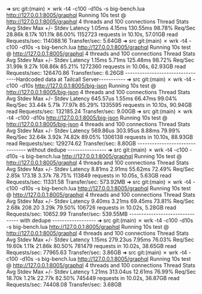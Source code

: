 ➜  src git:(main) ✗ wrk -t4 -c100 -d10s -s big-bench.lua http://127.0.0.1:8005/graphql
Running 10s test @ http://127.0.0.1:8005/graphql
  4 threads and 100 connections
  Thread Stats   Avg      Stdev     Max   +/- Stdev
    Latency     1.05ms    4.15ms 130.55ms   98.78%
    Req/Sec    28.86k     8.17k  101.11k    86.00%
  1152723 requests in 10.10s, 57.01GB read
Requests/sec: 114088.16
Transfer/sec:      5.64GB
➜  src git:(main) ✗ wrk -t4 -c100 -d10s -s big-bench.lua http://127.0.0.1:8005/graphql
Running 10s test @ http://127.0.0.1:8005/graphql
  4 threads and 100 connections
  Thread Stats   Avg      Stdev     Max   +/- Stdev
    Latency     1.15ms    5.71ms 125.48ms   98.72%
    Req/Sec    31.99k     9.27k  108.86k    85.21%
  1272360 requests in 10.06s, 62.93GB read
Requests/sec: 126470.86
Transfer/sec:      6.26GB
---------------------------------Hardcoded data at Tailcall Server-----------
➜  src git:(main) ✗ wrk -t4 -c100 -d10s http://127.0.0.1:8005/big-json
Running 10s test @ http://127.0.0.1:8005/big-json
  4 threads and 100 connections
  Thread Stats   Avg      Stdev     Max   +/- Stdev
    Latency   645.57us    1.55ms  66.47ms   99.04%
    Req/Sec    33.44k     5.71k   77.97k    85.29%
  1335595 requests in 10.10s, 90.94GB read
Requests/sec: 132185.24
Transfer/sec:      9.00GB
➜  src git:(main) ✗ wrk -t4 -c100 -d10s http://127.0.0.1:8005/big-json
Running 10s test @ http://127.0.0.1:8005/big-json
  4 threads and 100 connections
  Thread Stats   Avg      Stdev     Max   +/- Stdev
    Latency   569.86us  303.95us   8.88ms   79.99%
    Req/Sec    32.64k     3.92k   74.82k    89.05%
  1306138 requests in 10.10s, 88.93GB read
Requests/sec: 129274.62
Transfer/sec:      8.80GB
-------------------------------- without dedupe ----------------
➜  src git:(main) ✗ wrk -t4 -c100 -d10s -s big-bench.lua http://127.0.0.1:8005/graphql
Running 10s test @ http://127.0.0.1:8005/graphql
  4 threads and 100 connections
  Thread Stats   Avg      Stdev     Max   +/- Stdev
    Latency     8.81ms    2.91ms  55.62ms   72.49%
    Req/Sec     2.85k   173.18     3.37k    78.75%
  113849 requests in 10.05s, 5.63GB read
Requests/sec:  11331.58
Transfer/sec:    573.92MB
➜  src git:(main) ✗ wrk -t4 -c100 -d10s -s big-bench.lua http://127.0.0.1:8005/graphql
Running 10s test @ http://127.0.0.1:8005/graphql
  4 threads and 100 connections
  Thread Stats   Avg      Stdev     Max   +/- Stdev
    Latency     9.40ms    3.21ms  69.45ms   73.81%
    Req/Sec     2.68k   208.20     3.29k    79.50%
  106726 requests in 10.02s, 5.28GB read
Requests/sec:  10652.99
Transfer/sec:    539.55MB
-------------------------------- with dedupe ------------------
➜  src git:(main) ✗ wrk -t4 -c100 -d10s -s big-bench.lua http://127.0.0.1:8005/graphql
Running 10s test @ http://127.0.0.1:8005/graphql
  4 threads and 100 connections
  Thread Stats   Avg      Stdev     Max   +/- Stdev
    Latency     1.15ms  279.23us   7.95ms   76.03%
    Req/Sec    19.60k     1.11k   21.86k    80.50%
  781479 requests in 10.02s, 38.65GB read
Requests/sec:  77965.63
Transfer/sec:      3.86GB
➜  src git:(main) ✗ wrk -t4 -c100 -d10s -s big-bench.lua http://127.0.0.1:8005/graphql
Running 10s test @ http://127.0.0.1:8005/graphql
  4 threads and 100 connections
  Thread Stats   Avg      Stdev     Max   +/- Stdev
    Latency     1.21ms  313.04us  12.61ms   76.99%
    Req/Sec    18.70k     1.21k   22.77k    82.50%
  745449 requests in 10.02s, 36.87GB read
Requests/sec:  74408.08
Transfer/sec:      3.68GB